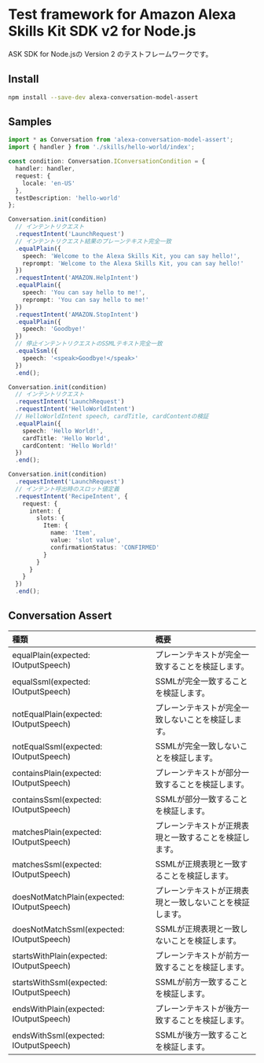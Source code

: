 # Test framework for Amazon Alexa Skills Kit SDK v2 for Node.js

ASK SDK for Node.jsの Version 2 のテストフレームワークです。

## Install

```bash
npm install --save-dev alexa-conversation-model-assert
```

## Samples

```typescript
import * as Conversation from 'alexa-conversation-model-assert';
import { handler } from './skills/hello-world/index';

const condition: Conversation.IConversationCondition = {
  handler: handler,
  request: {
    locale: 'en-US'
  },
  testDescription: 'hello-world'
};

Conversation.init(condition)
  // インテントリクエスト
  .requestIntent('LaunchRequest')
  // インテントリクエスト結果のプレーンテキスト完全一致
  .equalPlain({
    speech: 'Welcome to the Alexa Skills Kit, you can say hello!',
    reprompt: 'Welcome to the Alexa Skills Kit, you can say hello!'
  })
  .requestIntent('AMAZON.HelpIntent')
  .equalPlain({
    speech: 'You can say hello to me!',
    reprompt: 'You can say hello to me!'
  })
  .requestIntent('AMAZON.StopIntent')
  .equalPlain({
    speech: 'Goodbye!'
  })
  // 停止インテントリクエストのSSMLテキスト完全一致
  .equalSsml({
    speech: '<speak>Goodbye!</speak>'
  })
  .end();

Conversation.init(condition)
  // インテントリクエスト
  .requestIntent('LaunchRequest')
  .requestIntent('HelloWorldIntent')
  // HelloWorldIntent speech, cardTitle, cardContentの検証
  .equalPlain({
    speech: 'Hello World!',
    cardTitle: 'Hello World',
    cardContent: 'Hello World!'
  })
  .end();

Conversation.init(condition)
  .requestIntent('LaunchRequest')
  // インテント呼出時のスロット値定義
  .requestIntent('RecipeIntent', {
    request: {
      intent: {
        slots: {
          Item: {
            name: 'Item',
            value: 'slot value',
            confirmationStatus: 'CONFIRMED'
          }
        }
      }
    }
  })
  .end();
```

## Conversation Assert

種類 | 概要 |
:-- | :-- |
equalPlain(expected: IOutputSpeech) | プレーンテキストが完全一致することを検証します。
equalSsml(expected: IOutputSpeech) | SSMLが完全一致することを検証します。
notEqualPlain(expected: IOutputSpeech) | プレーンテキストが完全一致しないことを検証します。
notEqualSsml(expected: IOutputSpeech) | SSMLが完全一致しないことを検証します。
containsPlain(expected: IOutputSpeech) | プレーンテキストが部分一致することを検証します。
containsSsml(expected: IOutputSpeech) | SSMLが部分一致することを検証します。
matchesPlain(expected: IOutputSpeech) | プレーンテキストが正規表現と一致することを検証します。
matchesSsml(expected: IOutputSpeech) | SSMLが正規表現と一致することを検証します。
doesNotMatchPlain(expected: IOutputSpeech) | プレーンテキストが正規表現と一致しないことを検証します。
doesNotMatchSsml(expected: IOutputSpeech) | SSMLが正規表現と一致しないことを検証します。
startsWithPlain(expected: IOutputSpeech) | プレーンテキストが前方一致することを検証します。
startsWithSsml(expected: IOutputSpeech) | SSMLが前方一致することを検証します。
endsWithPlain(expected: IOutputSpeech) | プレーンテキストが後方一致することを検証します。
endsWithSsml(expected: IOutputSpeech) | SSMLが後方一致することを検証します。
